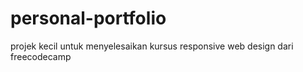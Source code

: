 # personal-portfolio
projek kecil untuk menyelesaikan kursus responsive web design dari freecodecamp
